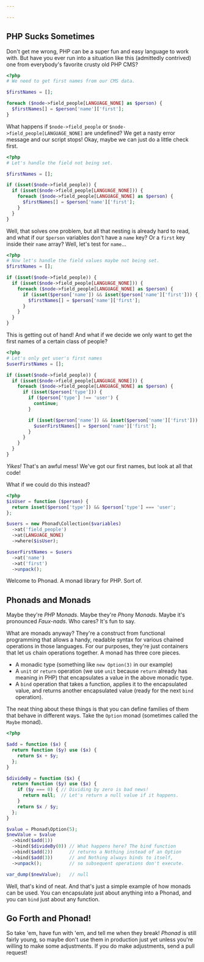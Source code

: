 ```yaml
---

---
```

## PHP Sucks Sometimes

Don't get me wrong, PHP can be a super fun and easy language to work with.
But have you ever run into a situation like this (admittedly contrived)
one from everybody's favorite crusty old PHP CMS?

```php
<?php
# We need to get first names from our CMS data.

$firstNames = [];

foreach ($node->field_people[LANGUAGE_NONE] as $person) {
  $firstNames[] = $person['name']['first'];
}
```

What happens if `$node->field_people` or `$node->field_people[LANGUAGE_NONE]`
are undefined? We get a nasty error message and our script stops! Okay, maybe we can just do a
little check first.

```php
<?php
# Let's handle the field not being set.

$firstNames = [];

if (isset($node->field_people)) {
  if (isset($node->field_people[LANGUAGE_NONE])) {
    foreach ($node->field_people[LANGUAGE_NONE] as $person) {
      $firstNames[] = $person['name']['first'];
    }
  }
}
```

Well, that solves one problem, but all that nesting is already hard to read, and what if
our `$person` variables don't have a `name` key? Or a `first` key inside their
`name` array?  Well, let's test for `name`...

```php
<?php
# Now let's handle the field values maybe not being set.
$firstNames = [];

if (isset($node->field_people)) {
  if (isset($node->field_people[LANGUAGE_NONE])) {
    foreach ($node->field_people[LANGUAGE_NONE] as $person) {
      if (isset($person['name']) && isset($person['name']['first'])) {
        $firstNames[] = $person['name']['first'];
      }
    }
  }
}
```

This is getting out of hand! And what if we decide we only want to get
the first names of a certain class of people?

```php
<?php
# Let's only get user's first names
$userFirstNames = [];

if (isset($node->field_people)) {
  if (isset($node->field_people[LANGUAGE_NONE])) {
    foreach ($node->field_people[LANGUAGE_NONE] as $person) {
      if (isset($person['type'])) {
        if ($person['type'] !== 'user') {
          continue;
        }

        if (isset($person['name']) && isset($person['name']['first'])) {
          $userFirstNames[] = $person['name']['first'];
        }
      }
    }
  }
}
```

*Yikes!* That's an awful mess! We've got our first names, but look at all that code!

What if we could do this instead?

```php
<?php
$isUser = function ($person) {
  return isset($person['type']) && $person['type'] === 'user';
};

$users = new Phonad\Collection($variables)
  ->at('field_people')
  ->at(LANGUAGE_NONE)
  ->where($isUser);

$userFirstNames = $users
  ->at('name')
  ->at('first')
  ->unpack();
```

Welcome to Phonad. A monad library for PHP. Sort of.

## Phonads and Monads

Maybe they're *PH*P M*onads*. Maybe they're *Ph*ony M*onads*. Maybe it's pronounced
*Faux-nads*. Who cares? It's fun to say.

What are monads anyway? They're a construct from functional programming
that allows a handy, readable syntax for various chained operations in
those languages. For our purposes, they're just containers that let us chain
operations together. A monad has three core pieces.

- A monadic type (something like `new Option(3)` in our example)
- A `unit` or `return` operation (we use `unit` because `return` already has
  meaning in PHP) that encapsulates a value in the above monadic type.
- A `bind` operation that takes a function, applies it to the encapsulated
  value, and returns another encapsulated value (ready for the next `bind` operation).

The neat thing about these things is that you can define families of them that behave in
different ways. Take the `Option` monad (sometimes called the `Maybe` monad).

```php
<?php

$add = function ($x) {
  return function ($y) use ($x) {
    return $x + $y;
  };
}

$divideBy = function ($x) {
  return function ($y) use ($x) {
    if ($y === 0) { // Dividing by zero is bad news!
      return null;  // Let's return a null value if it happens.
    }
    return $x / $y;
  };
}

$value = Phonad\Option(5);
$newValue = $value
  ->bind($add(1))
  ->bind($divideBy(0)) // What happens here? The bind function
  ->bind($add(2))      // returns a Nothing instead of an Option
  ->bind($add(3))      // and Nothing always binds to itself,
  ->unpack();          // so subsequent operations don't execute.

var_dump($newValue);   // null
```

Well, that's kind of neat. And that's just a simple example of how monads can be used. You can
encapsulate just about anything into a Phonad, and you can `bind` just about any function.

## Go Forth and Phonad!

So take 'em, have fun with 'em, and tell me when they break! *Phonad* is still fairly young, so
maybe don't use them in production just yet unless you're willing to make some adjustments. If
you do make adjustments, send a pull request!
